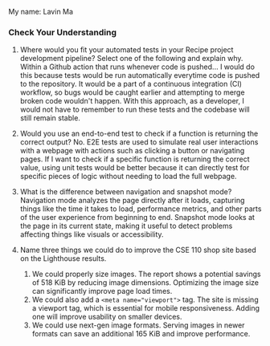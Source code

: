 My name: Lavin Ma


### Check Your Understanding
1) Where would you fit your automated tests in your Recipe project development pipeline? Select one of the following and explain why.
   Within a Github action that runs whenever code is pushed...
   I would do this because tests would be run automatically everytime code is pushed to the repository. It would be a part of a continuous integration (CI) workflow, so bugs would be caught earlier and attempting to merge broken code wouldn't happen. With this approach, as a developer, I would not have to remember to run these tests and the codebase will still remain stable.

2) Would you use an end-to-end test to check if a function is returning the correct output?
   No. E2E tests are used to simulate real user interactions with a webpage with actions such as clicking a button or navigating pages. If I want to check if a specific function is returning the correct value, using unit tests would be better because it can directly test for specific pieces of logic without needing to load the full webpage.

3) What is the difference between navigation and snapshot mode?
   Navigation mode analyzes the page directly after it loads, capturing things like the time it takes to load, performance metrics, and other parts of the user experience from beginning to end. Snapshot mode looks at the page in its current state, making it useful to detect problems affecting things like visuals or accessibility. 

4) Name three things we could do to improve the CSE 110 shop site based on the Lighthouse results.
   1. We could properly size images. The report shows a potential savings of 518 KiB by reducing image dimensions. Optimizing the image size can significantly improve page load times.
   2. We could also add a `<meta name="viewport">` tag. The site is missing a viewport tag, which is essential for mobile responsiveness. Adding one will improve usability on smaller devices.
   3. We could use next-gen image formats. Serving images in newer formats can save an additional 165 KiB and improve performance.


